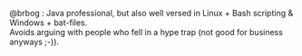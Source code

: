 @brbog : Java professional, but also well versed in Linux + Bash scripting & Windows + bat-files.  
Avoids arguing with people who fell in a hype trap (not good for business anyways ;-)).
